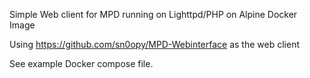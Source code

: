 Simple Web client for MPD running on Lighttpd/PHP on Alpine Docker Image

Using https://github.com/sn0opy/MPD-Webinterface as the web client

See example Docker compose file.


